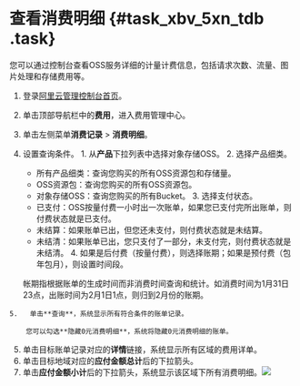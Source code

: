# 查看消费明细 {#task_xbv_5xn_tdb .task}

您可以通过控制台查看OSS服务详细的计量计费信息，包括请求次数、流量、图片处理和存储费用等。

1.   登录[阿里云管理控制台首页](https://home.console.aliyun.com/)。 
2.   单击顶部导航栏中的**费用**，进入费用管理中心。 
3.   单击左侧菜单**消费记录** \> **消费明细**。 
4.   设置查询条件。 
    1.   从**产品**下拉列表中选择对象存储OSS。 
    2.   选择产品细类。 
        -   所有产品细类：查询您购买的所有OSS资源包和存储量。
        -   OSS资源包：查询您购买的所有OSS资源包。
        -   对象存储OSS：查询您购买的所有Bucket。
    3.   选择支付状态。 
        -   已支付：OSS按量付费一小时出一次账单，如果您已支付完所出账单，则付费状态就是已支付。
        -   未结算：如果账单已出，但您还未支付，则付费状态就是未结算。
        -   未结清：如果账单已出，您只支付了一部分，未支付完，则付费状态就是未结清。
    4.  如果是后付费（按量付费），则选择账期；如果是预付费（包年包月），则设置时间段。 

        帐期指根据账单的生成时间而非消费时间查询和统计。如消费时间为1月31日23点，出账时间为2月1日1点，则归到2月份的账期。

    5.   单击**查询**，系统显示所有符合条件的账单记录。 

        您可以勾选**隐藏0元消费明细**，系统将隐藏0元消费明细的账单。

5.   单击目标账单记录对应的**详情**链接，系统显示所有区域的费用详单。 
6.   单击目标地域对应的**应付金额总计**后的下拉箭头。 
7.   单击**应付金额小计**后的下拉箭头，系统显示该区域下所有消费明细。![](http://static-aliyun-doc.oss-cn-hangzhou.aliyuncs.com/assets/img/4329/1553670268918_zh-CN.png)

 

